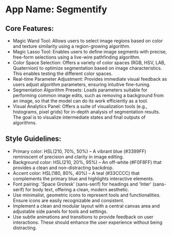 # **App Name**: Segmentify

## Core Features:

- Magic Wand Tool: Allows users to select image regions based on color and texture similarity using a region-growing algorithm.
- Magic Lasso Tool: Enables users to define image segments with precise, free-form selections using a live-wire pathfinding algorithm.
- Color Space Selection: Offers a variety of color spaces (RGB, HSV, LAB, Quaternion) to optimize segmentation based on image characteristics. This enables testing the different color spaces.
- Real-time Parameter Adjustment: Provides immediate visual feedback as users adjust algorithm parameters, ensuring intuitive fine-tuning.
- Segmentation Algorithm Presets: Loads parameters suitable for performing common image edits, such as removing a background from an image, so that the model can do its work efficiently as a tool.
- Visual Analytics Panel: Offers a suite of visualization tools (e.g., histograms, pixel grids) for in-depth analysis of segmentation results. The goal is to visualize intermediate states and final outputs of algorithms.

## Style Guidelines:

- Primary color: HSL(210, 70%, 50%) – A vibrant blue (#3399FF) reminiscent of precision and clarity in image editing.
- Background color: HSL(210, 20%, 95%) – An off-white (#F0F8FF) that provides a clean and non-distracting backdrop.
- Accent color: HSL(180, 80%, 40%) – A teal (#33CCCC) that complements the primary blue and highlights interactive elements.
- Font pairing: 'Space Grotesk' (sans-serif) for headings and 'Inter' (sans-serif) for body text, offering a clean, modern aesthetic.
- Use minimalist, geometric icons to represent tools and functionalities. Ensure icons are easily recognizable and consistent.
- Implement a clean and modular layout with a central canvas area and adjustable side panels for tools and settings.
- Use subtle animations and transitions to provide feedback on user interactions. These should enhance the user experience without being distracting.